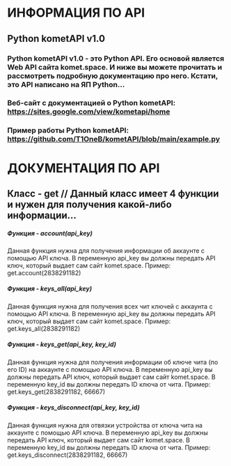 # ИНФОРМАЦИЯ ПО API
## Python kometAPI v1.0
### Python kometAPI v1.0 - это Python API. Его основой является Web API сайта komet.space. И ниже вы можете прочитать и рассмотреть подробную документацию про него. Кстати, это API написано на ЯП Python...
### Веб-сайт с документацией о Python kometAPI: https://sites.google.com/view/kometapi/home
### Пример работы Python kometAPI: https://github.com/T1OneB/kometAPI/blob/main/example.py

# ДОКУМЕНТАЦИЯ ПО API

## Класс - get // Данный класс имеет 4 функции и нужен для получения какой-либо информации...
##### Функция - account(api_key)
Данная функция нужна для получения информации об аккаунте с помощью API ключа.
В переменную api_key вы должны передать API ключ, который выдает сам сайт komet.space.
Пример: get.account(2838291182)

##### Функция - keys_all(api_key)
Данная функция нужна для получения всех чит ключей с аккаунта с помощью API ключа.
В переменную api_key вы должны передать API ключ, который выдает сам сайт komet.space.
Пример: get.keys_all(2838291182)

##### Функция - keys_get(api_key, key_id)
Данная функция нужна для получения информации об ключе чита (по его ID) на аккаунте с помощью API ключа.
В переменную api_key вы должны передать API ключ, который выдает сам сайт komet.space.
В переменную key_id вы должны передать ID ключа от чита.
Пример: get.keys_get(2838291182, 66667)

##### Функция - keys_disconnect(api_key, key_id)
Данная функция нужна для отвязки устройства от ключа чита на аккаунте с помощью API ключа.
В переменную api_key вы должны передать API ключ, который выдает сам сайт komet.space.
В переменную key_id вы должны передать ID ключа от чита.
Пример: get.keys_disconnect(2838291182, 66667)
